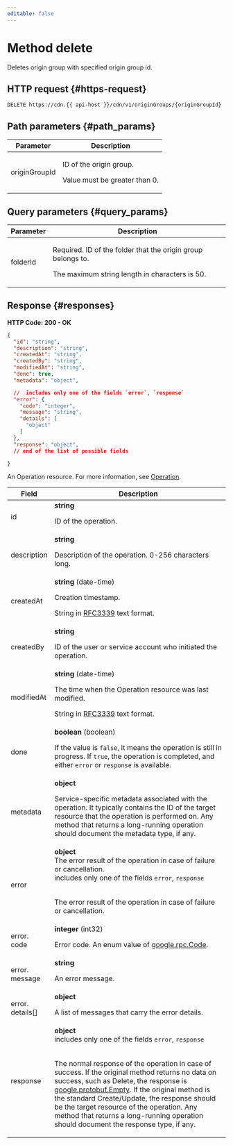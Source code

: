 ```yaml
---
editable: false
---
```


# Method delete
Deletes origin group with specified origin group id.
 

 
## HTTP request {#https-request}
```
DELETE https://cdn.{{ api-host }}/cdn/v1/originGroups/{originGroupId}
```
 
## Path parameters {#path_params}
 
Parameter | Description
--- | ---
originGroupId | <p>ID of the origin group.</p> <p>Value must be greater than 0.</p> 
 
## Query parameters {#query_params}
 
Parameter | Description
--- | ---
folderId | <p>Required. ID of the folder that the origin group belongs to.</p> <p>The maximum string length in characters is 50.</p> 
 
## Response {#responses}
**HTTP Code: 200 - OK**

```json 
{
  "id": "string",
  "description": "string",
  "createdAt": "string",
  "createdBy": "string",
  "modifiedAt": "string",
  "done": true,
  "metadata": "object",

  //  includes only one of the fields `error`, `response`
  "error": {
    "code": "integer",
    "message": "string",
    "details": [
      "object"
    ]
  },
  "response": "object",
  // end of the list of possible fields

}
```
An Operation resource. For more information, see [Operation](/docs/api-design-guide/concepts/operation).
 
Field | Description
--- | ---
id | **string**<br><p>ID of the operation.</p> 
description | **string**<br><p>Description of the operation. 0-256 characters long.</p> 
createdAt | **string** (date-time)<br><p>Creation timestamp.</p> <p>String in <a href="https://www.ietf.org/rfc/rfc3339.txt">RFC3339</a> text format.</p> 
createdBy | **string**<br><p>ID of the user or service account who initiated the operation.</p> 
modifiedAt | **string** (date-time)<br><p>The time when the Operation resource was last modified.</p> <p>String in <a href="https://www.ietf.org/rfc/rfc3339.txt">RFC3339</a> text format.</p> 
done | **boolean** (boolean)<br><p>If the value is ``false``, it means the operation is still in progress. If ``true``, the operation is completed, and either ``error`` or ``response`` is available.</p> 
metadata | **object**<br><p>Service-specific metadata associated with the operation. It typically contains the ID of the target resource that the operation is performed on. Any method that returns a long-running operation should document the metadata type, if any.</p> 
error | **object**<br>The error result of the operation in case of failure or cancellation. <br> includes only one of the fields `error`, `response`<br><br><p>The error result of the operation in case of failure or cancellation.</p> 
error.<br>code | **integer** (int32)<br><p>Error code. An enum value of <a href="https://github.com/googleapis/googleapis/blob/master/google/rpc/code.proto">google.rpc.Code</a>.</p> 
error.<br>message | **string**<br><p>An error message.</p> 
error.<br>details[] | **object**<br><p>A list of messages that carry the error details.</p> 
response | **object** <br> includes only one of the fields `error`, `response`<br><br><p>The normal response of the operation in case of success. If the original method returns no data on success, such as Delete, the response is <a href="https://developers.google.com/protocol-buffers/docs/reference/google.protobuf#empty">google.protobuf.Empty</a>. If the original method is the standard Create/Update, the response should be the target resource of the operation. Any method that returns a long-running operation should document the response type, if any.</p> 